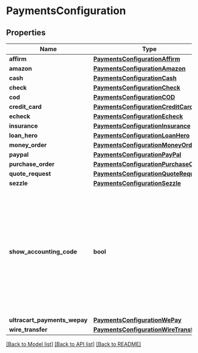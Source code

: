 # PaymentsConfiguration

## Properties
Name | Type | Description | Notes
------------ | ------------- | ------------- | -------------
**affirm** | [**PaymentsConfigurationAffirm**](PaymentsConfigurationAffirm.md) |  | [optional] 
**amazon** | [**PaymentsConfigurationAmazon**](PaymentsConfigurationAmazon.md) |  | [optional] 
**cash** | [**PaymentsConfigurationCash**](PaymentsConfigurationCash.md) |  | [optional] 
**check** | [**PaymentsConfigurationCheck**](PaymentsConfigurationCheck.md) |  | [optional] 
**cod** | [**PaymentsConfigurationCOD**](PaymentsConfigurationCOD.md) |  | [optional] 
**credit_card** | [**PaymentsConfigurationCreditCard**](PaymentsConfigurationCreditCard.md) |  | [optional] 
**echeck** | [**PaymentsConfigurationEcheck**](PaymentsConfigurationEcheck.md) |  | [optional] 
**insurance** | [**PaymentsConfigurationInsurance**](PaymentsConfigurationInsurance.md) |  | [optional] 
**loan_hero** | [**PaymentsConfigurationLoanHero**](PaymentsConfigurationLoanHero.md) |  | [optional] 
**money_order** | [**PaymentsConfigurationMoneyOrder**](PaymentsConfigurationMoneyOrder.md) |  | [optional] 
**paypal** | [**PaymentsConfigurationPayPal**](PaymentsConfigurationPayPal.md) |  | [optional] 
**purchase_order** | [**PaymentsConfigurationPurchaseOrder**](PaymentsConfigurationPurchaseOrder.md) |  | [optional] 
**quote_request** | [**PaymentsConfigurationQuoteRequest**](PaymentsConfigurationQuoteRequest.md) |  | [optional] 
**sezzle** | [**PaymentsConfigurationSezzle**](PaymentsConfigurationSezzle.md) |  | [optional] 
**show_accounting_code** | **bool** | Internal flag used to determine if accounting codes should be shown on the screen or not.  This flag is true if the merchant has a Quickbooks integration configured. | [optional] 
**ultracart_payments_wepay** | [**PaymentsConfigurationWePay**](PaymentsConfigurationWePay.md) |  | [optional] 
**wire_transfer** | [**PaymentsConfigurationWireTransfer**](PaymentsConfigurationWireTransfer.md) |  | [optional] 

[[Back to Model list]](../README.md#documentation-for-models) [[Back to API list]](../README.md#documentation-for-api-endpoints) [[Back to README]](../README.md)


